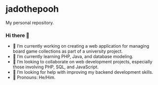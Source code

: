 # jadothepooh
My personal repository.
### Hi there 👋

- 🌱 I’m currently working on creating a web application for managing board game collections as part of a university project.  
- 🌱 I’m currently learning PHP, Java, and database modeling.  
- 👯 I’m looking to collaborate on web development projects, especially those involving PHP, SQL, and JavaScript.  
- 🤔 I’m looking for help with improving my backend development skills.     
- 👨 Pronouns: He/Him.  

